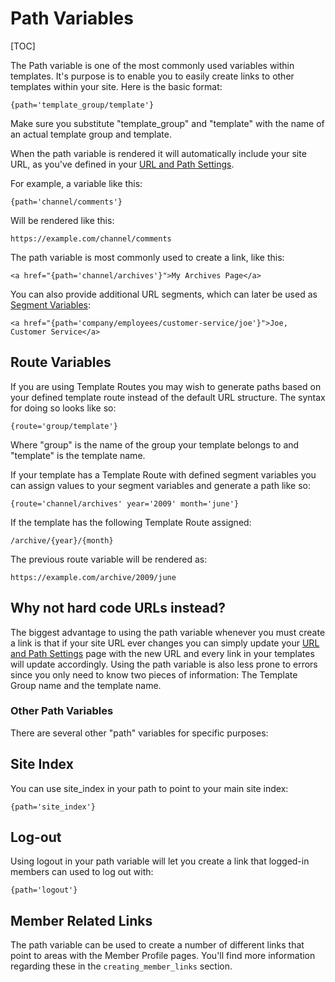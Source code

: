 <!--
    This source file is part of the open source project
    ExpressionEngine User Guide (https://github.com/ExpressionEngine/ExpressionEngine-User-Guide)

    @link      https://expressionengine.com/
    @copyright Copyright (c) 2003-2020, Packet Tide, LLC (https://packettide.com)
    @license   https://expressionengine.com/license Licensed under Apache License, Version 2.0
-->

# Path Variables

[TOC]

The Path variable is one of the most commonly used variables within templates. It's purpose is to enable you to easily create links to other templates within your site. Here is the basic format:

    {path='template_group/template'}

Make sure you substitute "template_group" and "template" with the name of an actual template group and template.

When the path variable is rendered it will automatically include your site URL, as you've defined in your [URL and Path Settings](control-panel/settings/urls.md).

For example, a variable like this:

    {path='channel/comments'}

Will be rendered like this:

    https://example.com/channel/comments

The path variable is most commonly used to create a link, like this:

    <a href="{path='channel/archives'}">My Archives Page</a>

You can also provide additional URL segments, which can later be used as [Segment Variables](templates/globals/url-segments.md):

    <a href="{path='company/employees/customer-service/joe'}">Joe, Customer Service</a>

## Route Variables

If you are using Template Routes you may wish to generate paths based on your defined template route instead of the default URL structure. The syntax for doing so looks like so:

    {route='group/template'}

Where "group" is the name of the group your template belongs to and "template" is the template name.

If your template has a Template Route with defined segment variables you can assign values to your segment variables and generate a path like so:

    {route='channel/archives' year='2009' month='june'}

If the template has the following Template Route assigned:

    /archive/{year}/{month}

The previous route variable will be rendered as:

    https://example.com/archive/2009/june

## Why not hard code URLs instead?

The biggest advantage to using the path variable whenever you must create a link is that if your site URL ever changes you can simply update your [URL and Path Settings](control-panel/settings/urls.md) page with the new URL and every link in your templates will update accordingly. Using the path variable is also less prone to errors since you only need to know two pieces of information: The Template Group name and the template name.

### Other Path Variables

There are several other "path" variables for specific purposes:

## Site Index

You can use site_index in your path to point to your main site index:

    {path='site_index'}

## Log-out

Using logout in your path variable will let you create a link that logged-in members can used to log out with:

    {path='logout'}

## Member Related Links

The path variable can be used to create a number of different links that point to areas with the Member Profile pages. You'll find more information regarding these in the `creating_member_links` section.

